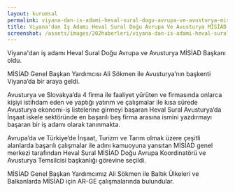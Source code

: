```yaml
---
layout: kurumsal
permalink: viyana-dan-is-adami-heval-sural-dogu-avrupa-ve-avusturya-misiad-baskani-oldu.html
title: Viyana'dan Iş Adamı Heval Sural Doğu Avrupa Ve Avusturya MİSİAD Başkanı Oldu.
screenshot: /assets/images/202haberleri/viyana-dan-is-adami-heval-sural-dogu-avrupa-ve-avusturya-misiad-baskani-oldu.jpg
---
```

Viyana'dan iş adamı Heval Sural Doğu Avrupa ve Avusturya MİSİAD Başkanı oldu.

MİSİAD Genel Başkan Yardımcısı Ali Sökmen ile Avusturya’nın başkenti Viyana’da bir araya geldi.

Avusturya ve Slovakya’da 4 firma ile faaliyet yürüten ve firmasında onlarca kişiyi istihdam eden ve yaptığı yatırım ve çalışmalar ile kısa sürede Avusturya ekonomi-iş listelerine girmeyi başaran Heval Sural Avusturya’da İnşaat iskele sektöründe en başarılı beş firma arasına ismini yazdırmayı başaran bir iş adamı olarak tanınmakta.

Avrupa’da ve Türkiye’de İnşaat, Turizm ve Tarım olmak üzere çeşitli alanlarda başarılı çalışmalar ile adını kamuoyuna yansıtan MİSİAD genel merkezi tarafından Heval Sural MİSİAD Doğu Avrupa Koordinatörü ve Avusturya Temsilcisi başkanlığı görevine seçildi.

MİSİAD Genel Başkan Yardımcımız Ali Sökmen ile Baltık Ülkeleri ve Balkanlarda MİSİAD için AR-GE çalışmalarında bulundular.